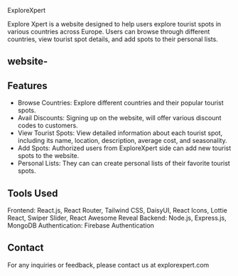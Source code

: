 ExploreXpert

Explore Xpert is a website designed to help users explore tourist spots in various countries across Europe. Users can browse through different countries, view tourist spot details, and add spots to their personal lists.

## website-


## Features

* Browse Countries: Explore different countries and their popular tourist spots.
* Avail Discounts: Signing up on the website, will offer various discount codes to customers.
* View Tourist Spots: View detailed information about each tourist spot, including its name, location, description, average cost, and seasonality.
* Add Spots: Authorized users from ExploreXpert side can add new tourist spots to the website.
* Personal Lists: They can can create personal lists of their favorite tourist spots.

## Tools Used

Frontend: React.js, React Router, Tailwind CSS, DaisyUI, React Icons, Lottie React, Swiper Slider, React Awesome Reveal
Backend: Node.js, Express.js, MongoDB
Authentication: Firebase Authentication

## Contact

For any inquiries or feedback, please contact us at explorexpert.com
